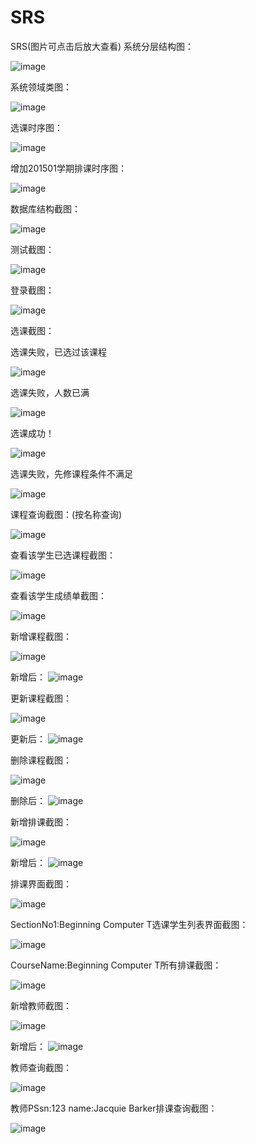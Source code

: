 # SRS
SRS(图片可点击后放大查看)
系统分层结构图：

![image](https://github.com/mango1995/SRS/blob/master/pic/20.png)

系统领域类图：

![image](https://github.com/mango1995/SRS/blob/master/pic/SRS.png)

选课时序图：

![image](https://github.com/mango1995/SRS/blob/master/pic/22.png)

增加201501学期排课时序图：

![image](https://github.com/mango1995/SRS/blob/master/pic/23.png)

数据库结构截图：

![image](https://github.com/mango1995/SRS/blob/master/pic/21.png)

测试截图：

![image](https://github.com/mango1995/SRS/blob/master/pic/19.png)

登录截图：

![image](https://github.com/mango1995/SRS/blob/master/pic/1.png)

选课截图：

选课失败，已选过该课程

![image](https://github.com/mango1995/SRS/blob/master/pic/2.png)

选课失败，人数已满

![image](https://github.com/mango1995/SRS/blob/master/pic/3.png)

选课成功！

![image](https://github.com/mango1995/SRS/blob/master/pic/4.png)

选课失败，先修课程条件不满足

![image](https://github.com/mango1995/SRS/blob/master/pic/5.png)

课程查询截图：(按名称查询)

![image](https://github.com/mango1995/SRS/blob/master/pic/6.png)

查看该学生已选课程截图：

![image](https://github.com/mango1995/SRS/blob/master/pic/7.png)

查看该学生成绩单截图：

![image](https://github.com/mango1995/SRS/blob/master/pic/8.png)

新增课程截图：

![image](https://github.com/mango1995/SRS/blob/master/pic/9.png)

新增后：
![image](https://github.com/mango1995/SRS/blob/master/pic/9.5.png)

更新课程截图：

![image](https://github.com/mango1995/SRS/blob/master/pic/10.png)

更新后：
![image](https://github.com/mango1995/SRS/blob/master/pic/10.5.png)

删除课程截图：

![image](https://github.com/mango1995/SRS/blob/master/pic/11.png)

删除后：
![image](https://github.com/mango1995/SRS/blob/master/pic/11.5.png)

新增排课截图：

![image](https://github.com/mango1995/SRS/blob/master/pic/13.png)

新增后：
![image](https://github.com/mango1995/SRS/blob/master/pic/13.5.png)

排课界面截图：

![image](https://github.com/mango1995/SRS/blob/master/pic/12.png)

SectionNo1:Beginning Computer T选课学生列表界面截图：

![image](https://github.com/mango1995/SRS/blob/master/pic/14.png)

CourseName:Beginning Computer T所有排课截图：

![image](https://github.com/mango1995/SRS/blob/master/pic/15.png)

新增教师截图：

![image](https://github.com/mango1995/SRS/blob/master/pic/16.png)

新增后：
![image](https://github.com/mango1995/SRS/blob/master/pic/16.5.png)

教师查询截图：

![image](https://github.com/mango1995/SRS/blob/master/pic/18.png)

教师PSsn:123 name:Jacquie Barker排课查询截图：

![image](https://github.com/mango1995/SRS/blob/master/pic/17.png)







